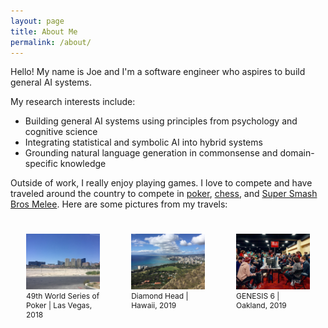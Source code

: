```yaml
---
layout: page
title: About Me
permalink: /about/
---
```


Hello! My name is Joe and I'm a software engineer who aspires to build general AI systems.

My research interests include:
* Building general AI systems using principles from psychology and cognitive science
* Integrating statistical and symbolic AI into hybrid systems
* Grounding natural language generation in commonsense and domain-specific knowledge

Outside of work, I really enjoy playing games. I love to compete and have traveled around the country to compete in [poker](https://pokerdb.thehendonmob.com/player.php?a=r&n=601783), [chess](https://lichess.org/@/seaghost27), and [Super Smash Bros Melee](https://www.youtube.com/watch?v=0VzNTRieZ88). Here are some pictures from my travels:

<div style="display: flex; font-size: 12px;">
  <div style="display: block; margin: 25px;">
    <img src="/assets/img/vegas.jpg" style="max-height: 250px;"/>
    <div>49th World Series of Poker | Las Vegas, 2018</div>
  </div>
  
  <div style="display: block; margin: 25px;">
    <img src="/assets/img/hawaii.jpg" style="max-height: 250px;"/>
    <div>Diamond Head | Hawaii, 2019</div>
  </div>
  
  <div style="display: block; margin: 25px;">
    <img src="/assets/img/genesis.jpeg" style="max-height: 250px;"/>
    <div>GENESIS 6 | Oakland, 2019</div>
  </div>
</div>
